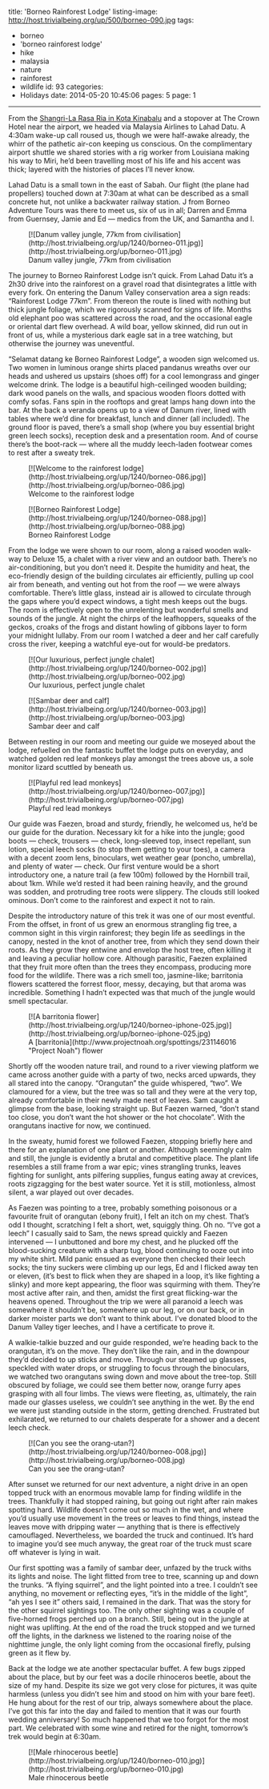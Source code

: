 title: 'Borneo Rainforest Lodge'
listing-image: http://host.trivialbeing.org/up/500/borneo-090.jpg
tags:
  - borneo
  - 'borneo rainforest lodge'
  - hike
  - malaysia
  - nature
  - rainforest
  - wildlife
id: 93
categories:
  - Holidays
date: 2014-05-20 10:45:06
pages: 5
page: 1
---

From the [Shangri-La Rasa Ria in Kota Kinabalu](/2014/05/shangri-la-rasa-ria-borneo/ "Shangri-la Rasa Ria, Borneo") and a stopover at The Crown Hotel near the airport, we headed via Malaysia Airlines to Lahad Datu. A 4:30am wake-up call roused us, though we were half-awake already, the whirr of the pathetic air-con keeping us conscious. On the complimentary airport shuttle we shared stories with a rig worker from Louisiana making his way to Miri, he’d been travelling most of his life and his accent was thick; layered with the histories of places I’ll never know.

Lahad Datu is a small town in the east of Sabah. Our flight (the plane had propellers) touched down at 7:30am at what can be described as a small concrete hut, not unlike a backwater railway station. J from Borneo Adventure Tours was there to meet us, six of us in all; Darren and Emma from Guernsey, Jamie and Ed — medics from the UK, and Samantha and I.

<figure class="generated-figure generated-figure--retina generated-figure--620 generated-figure--landscape">[![Danum valley jungle, 77km from civilisation](http://host.trivialbeing.org/up/1240/borneo-011.jpg)](http://host.trivialbeing.org/up/borneo-011.jpg)<figcaption class="generated-figure-caption">Danum valley jungle, 77km from civilisation</figcaption></figure>

The journey to Borneo Rainforest Lodge isn’t quick. From Lahad Datu it’s a 2h30 drive into the rainforest on a gravel road that disintegrates a little with every fork. On entering the Danum Valley conservation area a sign reads: “Rainforest Lodge 77km”. From thereon the route is lined with nothing but thick jungle foliage, which we rigorously scanned for signs of life. Months old elephant poo was scattered across the road, and the occasional eagle or oriental dart flew overhead. A wild boar, yellow skinned, did run out in front of us, while a mysterious dark eagle sat in a tree watching, but otherwise the journey was uneventful.

“Selamat datang ke Borneo Rainforest Lodge”, a wooden sign welcomed us. Two women in luminous orange shirts placed pandanus wreaths over our heads and ushered us upstairs (shoes off) for a cool lemongrass and ginger welcome drink. The lodge is a beautiful high-ceilinged wooden building; dark wood panels on the walls, and spacious wooden floors dotted with comfy sofas. Fans spin in the rooftops and great lamps hang down into the bar. At the back a veranda opens up to a view of Danum river, lined with tables where we’d dine for breakfast, lunch and dinner (all included). The ground floor is paved, there’s a small shop (where you buy essential bright green leech socks), reception desk and a presentation room. And of course there’s the boot-rack — where all the muddy leech-laden footwear comes to rest after a sweaty trek.

<figure class="generated-figure generated-figure--retina generated-figure--620 generated-figure--landscape">[![Welcome to the rainforest lodge](http://host.trivialbeing.org/up/1240/borneo-086.jpg)](http://host.trivialbeing.org/up/borneo-086.jpg)<figcaption class="generated-figure-caption">Welcome to the rainforest lodge</figcaption></figure>

<figure class="generated-figure generated-figure--retina generated-figure--620 generated-figure--landscape">[![Borneo Rainforest Lodge](http://host.trivialbeing.org/up/1240/borneo-088.jpg)](http://host.trivialbeing.org/up/borneo-088.jpg)<figcaption class="generated-figure-caption">Borneo Rainforest Lodge</figcaption></figure>

From the lodge we were shown to our room, along a raised wooden walk-way to Deluxe 15, a chalet with a river view and an outdoor bath. There’s no air-conditioning, but you don’t need it. Despite the humidity and heat, the eco-friendly design of the building circulates air efficiently, pulling up cool air from beneath, and venting out hot from the roof — we were always comfortable. There’s little glass, instead air is allowed to circulate through the gaps where you’d expect windows, a tight mesh keeps out the bugs. The room is effectively open to the unrelenting but wonderful smells and sounds of the jungle. At night the chirps of the leafhoppers, squeaks of the geckos, croaks of the frogs and distant howling of gibbons layer to form your midnight lullaby. From our room I watched a deer and her calf carefully cross the river, keeping a watchful eye-out for would-be predators.

<figure class="generated-figure generated-figure--retina generated-figure--620 generated-figure--landscape">[![Our luxurious, perfect jungle chalet](http://host.trivialbeing.org/up/1240/borneo-002.jpg)](http://host.trivialbeing.org/up/borneo-002.jpg)<figcaption class="generated-figure-caption">Our luxurious, perfect jungle chalet</figcaption></figure>

<figure class="generated-figure generated-figure--retina generated-figure--620 generated-figure--landscape">[![Sambar deer and calf](http://host.trivialbeing.org/up/1240/borneo-003.jpg)](http://host.trivialbeing.org/up/borneo-003.jpg)<figcaption class="generated-figure-caption">Sambar deer and calf</figcaption></figure>

Between resting in our room and meeting our guide we moseyed about the lodge, refuelled on the fantastic buffet the lodge puts on everyday, and watched golden red leaf monkeys play amongst the trees above us, a sole monitor lizard scuttled by beneath us.

<figure class="generated-figure generated-figure--retina generated-figure--620 generated-figure--landscape">[![Playful red lead monkeys](http://host.trivialbeing.org/up/1240/borneo-007.jpg)](http://host.trivialbeing.org/up/borneo-007.jpg)<figcaption class="generated-figure-caption">Playful red lead monkeys</figcaption></figure>

Our guide was Faezen, broad and sturdy, friendly, he welcomed us, he’d be our guide for the duration. Necessary kit for a hike into the jungle; good boots — check, trousers — check, long-sleeved top, insect repellant, sun lotion, special leech socks (to stop them getting to your toes), a camera with a decent zoom lens, binoculars, wet weather gear (poncho, umbrella), and plenty of water — check. Our first venture would be a short introductory one, a nature trail (a few 100m) followed by the Hornbill trail, about 1km. While we’d rested it had been raining heavily, and the ground was sodden, and protruding tree roots were slippery. The clouds still looked ominous. Don’t come to the rainforest and expect it not to rain.

Despite the introductory nature of this trek it was one of our most eventful. From the offset, in front of us grew an enormous strangling fig tree, a common sight in this virgin rainforest; they begin life as seedlings in the canopy, nested in the knot of another tree, from which they send down their roots. As they grow they entwine and envelop the host tree, often killing it and leaving a peculiar hollow core. Although parasitic, Faezen explained that they fruit more often than the trees they encompass, producing more food for the wildlife. There was a rich smell too, jasmine-like; barritonia flowers scattered the forrest floor, messy, decaying, but that aroma was incredible. Something I hadn’t expected was that much of the jungle would smell spectacular.

<figure class="generated-figure generated-figure--retina generated-figure--620 generated-figure--landscape">[![A barritonia flower](http://host.trivialbeing.org/up/1240/borneo-iphone-025.jpg)](http://host.trivialbeing.org/up/borneo-iphone-025.jpg)<figcaption class="generated-figure-caption">A [barritonia](http://www.projectnoah.org/spottings/231146016 "Project Noah") flower</figcaption></figure>

Shortly off the wooden nature trail, and round to a river viewing platform we came across another guide with a party of two, necks arced upwards, they all stared into the canopy. “Orangutan” the guide whispered, “two”. We clamoured for a view, but the tree was so tall and they were at the very top, already comfortable in their newly made nest of leaves. Sam caught a glimpse from the base, looking straight up. But Faezen warned, “don’t stand too close, you don’t want the hot shower or the hot chocolate”. With the orangutans inactive for now, we continued.

In the sweaty, humid forest we followed Faezen, stopping briefly here and there for an explanation of one plant or another. Although seemingly calm and still, the jungle is evidently a brutal and competitive place. The plant life resembles a still frame from a war epic; vines strangling trunks, leaves fighting for sunlight, ants pilfering supplies, fungus eating away at crevices, roots zigzagging for the best water source. Yet it is still, motionless, almost silent, a war played out over decades.

As Faezen was pointing to a tree, probably something poisonous or a favourite fruit of orangutan (ebony fruit), I felt an itch on my chest. That’s odd I thought, scratching I felt a short, wet, squiggly thing. Oh no. “I’ve got a leech” I casually said to Sam, the news spread quickly and Faezen intervened — I unbuttoned and bore my chest, and he plucked off the blood-sucking creature with a sharp tug, blood continuing to ooze out into my white shirt. Mild panic ensued as everyone then checked their leech socks; the tiny suckers were climbing up our legs, Ed and I flicked away ten or eleven, (it’s best to flick when they are shaped in a loop, it’s like fighting a slinky) and more kept appearing, the floor was squirming with them. They’re most active after rain, and then, amidst the first great flicking-war the heavens opened. Throughout the trip we were all paranoid a leech was somewhere it shouldn’t be, somewhere up our leg, or on our back, or in darker moister parts we don’t want to think about. I’ve donated blood to the Danum Valley tiger leeches, and I have a certificate to prove it.

A walkie-talkie buzzed and our guide responded, we’re heading back to the orangutan, it’s on the move. They don’t like the rain, and in the downpour they’d decided to up sticks and move. Through our steamed up glasses, speckled with water drops, or struggling to focus through the binoculars, we watched two orangutans swing down and move about the tree-top. Still obscured by foliage, we could see them better now, orange furry apes grasping with all four limbs. The views were fleeting, as, ultimately, the rain made our glasses useless, we couldn’t see anything in the wet. By the end we were just standing outside in the storm, getting drenched. Frustrated but exhilarated, we returned to our chalets desperate for a shower and a decent leech check.

<figure class="generated-figure generated-figure--retina generated-figure--620 generated-figure--landscape">[![Can you see the orang-utan?](http://host.trivialbeing.org/up/1240/borneo-008.jpg)](http://host.trivialbeing.org/up/borneo-008.jpg)<figcaption class="generated-figure-caption">Can you see the orang-utan?</figcaption></figure>

After sunset we returned for our next adventure, a night drive in an open topped truck with an enormous movable lamp for finding wildlife in the trees. Thankfully it had stopped raining, but going out right after rain makes spotting hard. Wildlife doesn’t come out so much in the wet, and where you’d usually use movement in the trees or leaves to find things, instead the leaves move with dripping water — anything that is there is effectively camouflaged. Nevertheless, we boarded the truck and continued. It’s hard to imagine you’d see much anyway, the great roar of the truck must scare off whatever is lying in wait.

Our first spotting was a family of sambar deer, unfazed by the truck withs its lights and noise. The light flitted from tree to tree, scanning up and down the trunks. “A flying squirrel”, and the light pointed into a tree. I couldn’t see anything, no movement or reflecting eyes, “it’s in the middle of the light”, “ah yes I see it” others said, I remained in the dark. That was the story for the other squirrel sightings too. The only other sighting was a couple of five-horned frogs perched up on a branch. Still, being out in the jungle at night was uplifting. At the end of the road the truck stopped and we turned off the lights, in the darkness we listened to the roaring noise of the nighttime jungle, the only light coming from the occasional firefly, pulsing green as it flew by.

Back at the lodge we ate another spectacular buffet. A few bugs zipped about the place, but by our feet was a docile rhinoceros beetle, about the size of my hand. Despite its size we got very close for pictures, it was quite harmless (unless you didn’t see him and stood on him with your bare feet). He hung about for the rest of our trip, always somewhere about the place. I’ve got this far into the day and failed to mention that it was our fourth wedding anniversary! So much happened that we too forgot for the most part. We celebrated with some wine and retired for the night, tomorrow’s trek would begin at 6:30am.

<figure class="generated-figure generated-figure--retina generated-figure--620 generated-figure--landscape">[![Male rhinocerous beetle](http://host.trivialbeing.org/up/1240/borneo-010.jpg)](http://host.trivialbeing.org/up/borneo-010.jpg)<figcaption class="generated-figure-caption">Male rhinocerous beetle</figcaption></figure>
